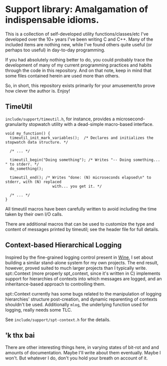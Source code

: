 # Support library: Amalgamation of indispensable idioms.

This is a collection of self-developed utility functions/classes/etc I've developed over the 10+
years I've been writing C and C++.  Many of the included items are nothing new, while I've found
others quite useful (or perhaps too useful) in day-to-day programming.

If you had absolutely nothing better to do, you could probably trace the development of many of
my current programming practices and habits through the code in this repository.  And on that
note, keep in mind that some files contained herein are used more than others.

So, in short, this repository exists primarily for your amusement/to prove how clever the author
is.  Enjoy!

## TimeUtil

`include/support/timeutil.h`, for instance, provides a microsecond-granularity stopwatch utility
with a dead-simple macro-based interface.

	void my_function() {
	  timeutil_init_mark_variables();  /* Declares and initializes the stopwatch data structure. */ 
	
	  /* ... */

	  timeutil_begin("Doing something"); /* Writes "-- Doing something... " to stderr. */
	  do_something();

	  timeutil_end(); /* Writes "done: (N) microseconds elapsed\n" to stderr, with (N) replaced
  					     with... you get it. */

	  /* ... */
	}

All timeutil macros have been carefully written to avoid including the time taken by their own
I/O calls.

There are additional macros that can be used to customize the type and content of messages
printed by timeutil; see the header file for full details.


## Context-based Hierarchical Logging

Inspired by the fine-grained logging control present in [Wine](http://www.winehq.org/), I set
about building a similar stand-alone system for my own projects.  The end result, however,
proved suited to much larger projects than I typically write.  spt::Context (more properly
spt_context, since it's written in C) implements support for hierarchies of contexts into
which messages are logged, and an inheritance-based approach to controlling them.

spt::Context currently has some bugs related to the manipulation of logging hierarchies'
structure post-creation, and dynamic reparenting of contexts shouldn't be used.  Additionally
`mlog`, the underlying function used for logging, really needs some TLC.

See `include/support/spt-context.h` for the details.


## 'k thx bai

There are other interesting things here, in varying states of bit-rot and and amounts of
documentation.  Maybe I'll write about them eventually.  Maybe I won't.  But whatever I do,
don't you hold your breath on account of it.
